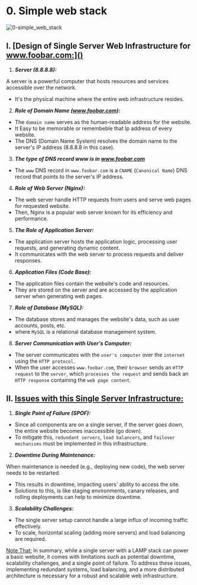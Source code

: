 # 0. Simple web stack

![0-simple_web_stack](https://github.com/njdam/alx-system_engineering-devops/assets/16462040/65dcec6a-ac81-40bd-83fa-242702c40b84)

## I. [Design of Single Server Web Infrastructure for www.foobar.com:]()

1. ***Server (8.8.8.8):***

A server is a powerful computer that hosts resources and services accessible over the network.

* It's the physical machine where the entire web infrastructure resides.


2. ***Role of Domain Name (www.foobar.com):***

* The `domain name` serves as the human-readable address for the website.
* It Easy to be memorable or remembeble that Ip address of every website.
* The DNS (Domain Name System) resolves the domain name to the server's IP address (8.8.8.8 in this case).


3. ***The type of DNS record www is in www.foobar.com***

* The `www` DNS record in `www.foobar.com` is a `CNAME` (`Canonical Name`) DNS record that points to the server's IP address.


4. ***Role of Web Server (Nginx):***

* The web server handle HTTP requests from users and serve web pages for requested website.
* Then, Nginx is a popular web server known for its efficiency and performance.


5. ***The Role of Application Server:***

* The application server hosts the application logic, processing user requests, and generating dynamic content.
* It communicates with the web server to process requests and deliver responses.


6. ***Application Files (Code Base):***

* The application files contain the website's code and resources.
* They are stored on the server and are accessed by the application server when generating web pages.


7. ***Role of Database (MySQL):***

* The database stores and manages the website's data, such as user accounts, posts, etc.
* where `MySQL` is a relational database management system.


8. ***Server Communication with User's Computer:***

* The server communicates with the `user's computer` over the `internet` using the `HTTP protocol`.
* When the user accesses `www.foobar.com`, their `browser` sends an `HTTP request` to the `server`, which `processes the request` and sends back an `HTTP response` containing the `web page content`.


## II. [Issues with this Single Server Infrastructure:]()

1. ***Single Point of Failure (SPOF):***

* Since all components are on a single server, if the server goes down, the entire website becomes inaccessible (go down).
*  To mitigate this, `redundant servers`, `load balancers`, and `failover mechanisms` must be implemented in this infrastructure.


2. ***Downtime During Maintenance:***

When maintenance is needed (e.g., deploying new code), the web server needs to be restarted.
* This results in downtime, impacting users' ability to access the site.
* Solutions to this, is like staging environments, canary releases, and rolling deployments can help to minimize downtime.


3. ***Scalability Challenges:***

* The single server setup cannot handle a large influx of incoming traffic effectively.
* To scale, horizontal scaling (adding more servers) and load balancing are required.


[Note That:]() In summary, while a single server with a LAMP stack can power a basic website, it comes with limitations such as potential downtime, scalability challenges, and a single point of failure. To address these issues, implementing redundant systems, load balancing, and a more distributed architecture is necessary for a robust and scalable web infrastructure.
